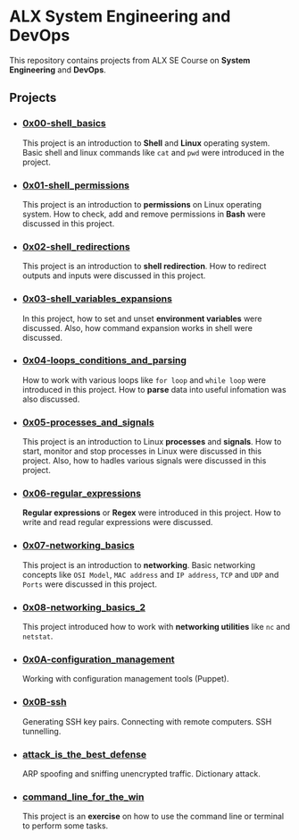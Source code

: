 # ALX System Engineering and DevOps

This repository contains projects from ALX SE Course on
**System Engineering** and **DevOps**.

## Projects

- ### [0x00-shell_basics](https://github.com/10thcode/alx-system_engineering-devops/tree/master/0x00-shell_basics)

    This project is an introduction to **Shell** and **Linux** operating system.
    Basic shell and linux commands like `cat` and `pwd` were introduced in the project.

- ### [0x01-shell_permissions](https://github.com/10thcode/alx-system_engineering-devops/tree/master/0x01-shell_permissions)

    This project is an introduction to **permissions** on Linux operating system.
    How to check, add and remove permissions in **Bash** were discussed in this project.

- ### [0x02-shell_redirections](https://github.com/10thcode/alx-system_engineering-devops/tree/master/0x02-shell_redirections)

    This project is an introduction to **shell redirection**.
    How to redirect outputs and inputs were discussed in this project.

- ### [0x03-shell_variables_expansions](https://github.com/10thcode/alx-system_engineering-devops/tree/master/0x03-shell_variables_expansions)

    In this project, how to set and unset **environment variables** were discussed.
    Also, how command expansion works in shell were discussed.

- ### [0x04-loops_conditions_and_parsing](https://github.com/10thcode/alx-system_engineering-devops/tree/master/0x04-loops_conditions_and_parsing)

    How to work with various loops like `for loop` and `while loop` were introduced in this project.
    How to **parse** data into useful infomation was also discussed. 

- ### [0x05-processes_and_signals](https://github.com/10thcode/alx-system_engineering-devops/tree/master/0x05-processes_and_signals)

    This project is an introduction to Linux **processes** and **signals**.
    How to start, monitor and stop processes in Linux were discussed in this project.
    Also, how to hadles various signals were discussed in this project.

- ### [0x06-regular_expressions](https://github.com/10thcode/alx-system_engineering-devops/tree/master/0x06-regular_expressions)

    **Regular expressions** or **Regex** were introduced in this project.
    How to write and read regular expressions were discussed.

- ### [0x07-networking_basics](https://github.com/10thcode/alx-system_engineering-devops/tree/master/0x07-networking_basics)

    This project is an introduction to **networking**.
    Basic networking concepts like `OSI Model`,
    `MAC address` and `IP address`, `TCP` and `UDP` and `Ports`
    were discussed in this project.

- ### [0x08-networking_basics_2](https://github.com/10thcode/alx-system_engineering-devops/tree/master/0x08-networking_basics_2)

    This project introduced how to work with **networking utilities**
    like `nc` and `netstat`.

- ### [0x0A-configuration_management](https://github.com/10thcode/alx-system_engineering-devops/tree/master/0x0A-configuration_management)

    Working with configuration management tools (Puppet).

- ### [0x0B-ssh](https://github.com/10thcode/alx-system_engineering-devops/tree/master/0x0B-ssh)

    Generating SSH key pairs. Connecting with remote computers. SSH tunnelling.

- ### [attack_is_the_best_defense](https://github.com/10thcode/alx-system_engineering-devops/tree/master/attack_is_the_best_defense)

    ARP spoofing and sniffing unencrypted traffic. Dictionary attack.

- ### [command_line_for_the_win](https://github.com/10thcode/alx-system_engineering-devops/tree/master/command_line_for_the_win)

    This project is an **exercise** on how to use the command line or
    terminal to perform some tasks.
